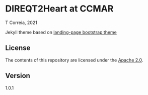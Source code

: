 # DIREQT2Heart at CCMAR 
T Correia, 2021


Jekyll theme based on [landing-page bootstrap theme ](http://startbootstrap.com/templates/landing-page/)
## License
The contents of this repository are licensed under the [Apache
2.0](http://www.apache.org/licenses/LICENSE-2.0.html).

## Version
1.0.1
